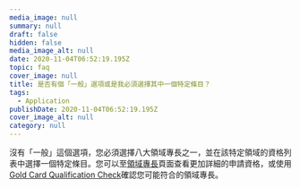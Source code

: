 ```yaml
---
media_image: null
summary: null
draft: false
hidden: false
media_image_alt: null
date: 2020-11-04T06:52:19.195Z
topic: faq
cover_image: null
title: 是否有個「一般」選項或是我必須選擇其中一個特定條目？
tags:
  - Application
publishDate: 2020-11-04T06:52:19.195Z
cover_image_alt: null
category: null
---
```

沒有「一般」這個選項，您必須選擇八大領域專長之一，並在該特定領域的資格列表中選擇一個特定條目。您可以至[領域專長](/zh/qualification/)頁面查看更加詳細的申請資格，或使用[Gold Card Qualification Check](https://visafinder.tw/gold-card-qualification/)確認您可能符合的領域專長。
